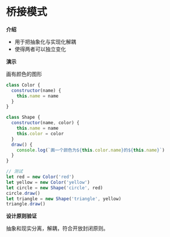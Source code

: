 # 桥接模式

**介绍**

- 用于把抽象化与实现化解耦
- 使得两者可以独立变化



**演示**

画有颜色的图形

```js
class Color {
  constructor(name) {
    this.name = name
  }
}

class Shape {
  constructor(name, color) {
    this.name = name
    this.color = color
  }
  draw() {
    console.log(`画一个颜色为${this.color.name}的${this.name}`)
  }
}

// 测试
let red = new Color('red')
let yellow = new Color('yellow')
let circle = new Shape('circle', red)
circle.draw()
let triangle = new Shape('triangle', yellow)
triangle.draw()
```



**设计原则验证**

抽象和现实分离，解耦，符合开放封闭原则。

